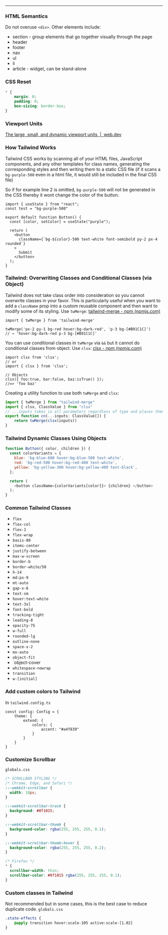 ---------------
### HTML Semantics
Do not overuse `<div>`. Other elements include:
- section - group elements that go together visually through the page
- header
- footer
- nav
- ul
- li
- article - widget, can be stand-alone
### CSS Reset
```css
* {
	margin: 0;
	padding: 0;
	box-sizing: border-box;
}
```
### Viewport Units
[The large, small, and dynamic viewport units  |  web.dev](https://web.dev/blog/viewport-units)
### How Tailwind Works
Tailwind CSS works by scanning all of your HTML files, JavaScript components, and any other templates for class names, generating the corresponding styles and then writing them to a static CSS file (if it scans a `bg-purple-500` even in a html file, it would still be included in the final CSS file) 

So if for example line 2 is omitted, `bg-purple-500` will not be generated in the CSS thereby it wont change the color of the button.
```tsx
import { useState } from "react";
const test = "bg-purple-500"

export default function Button() {
  const [color, setColor] = useState("purple");

  return (
    <button
      className={`bg-${color}-500 text-white font-semibold py-2 px-4 rounded`}
    >
      Submit
    </button>
  );
}
```
### Tailwind: Overwriting Classes and Conditional Classes (via Object)
Tailwind does not take class order into consideration so you cannot overwrite classes in your favor. This is particularly useful when you want to add a `className` prop into a custom reusable component and then want to modify some of its styling.
Use `twMerge`: [tailwind-merge - npm (npmjs.com)](https://www.npmjs.com/package/tailwind-merge)
```tsx
import { twMerge } from 'tailwind-merge'

twMerge('px-2 py-1 bg-red hover:bg-dark-red', 'p-3 bg-[#B91C1C]')
// → 'hover:bg-dark-red p-3 bg-[#B91C1C]'
```
You can use conditional classes in `twMerge` via `&&` but it cannot do conditional classes from object. Use `clsx`: [clsx - npm (npmjs.com)](https://www.npmjs.com/package/clsx)
```tsx
import clsx from 'clsx';
// or
import { clsx } from 'clsx';

// Objects
clsx({ foo:true, bar:false, baz:isTrue() });
//=> 'foo baz'
```
Creating a utility function to use both `twMerge` and `clsx`:
```js
import { twMerge } from "tailwind-merge"
import { clsx, ClassValue } from "clsx"
// ...inputs takes in all parameters regardless of type and places them in an array
export function cn(...inputs: ClassValue[]) {
	return twMerge(clsx(inputs))
}
```
### Tailwind Dynamic Classes Using Objects
```js
function Button({ color, children }) {
  const colorVariants = {
    blue: 'bg-blue-600 hover:bg-blue-500 text-white',
    red: 'bg-red-500 hover:bg-red-400 text-white',
    yellow: 'bg-yellow-300 hover:bg-yellow-400 text-black',
  };

  return (
    <button className={colorVariants[color]}> {children} </button>
  );
}
```
### Common Tailwind Classes
- `flex`
- `flex-col`
- `flex-1`
- `flex-wrap`
- `basis-80`
- `items-center`
- `justify-between`
- `max-w-screen`
- `border-b`
- `border-white/50` 
- `h-14`
- `md:px-9`
- `mt-auto`
- `gap-x-6`
- `text-sm`
- `hover:text-white`
- `text-3xl`
- `font-bold`
- `tracking-tight`
- `leading-8`
- `opacity-75`
- `w-full`
- `rounded-lg`
- `outline-none`
- `space-x-2`
- `mx-auto`
- `object-fit`
- `object-cover
- `whitespace-nowrap`
- `transition`
- `w-[initial]`
### Add custom colors to Tailwind
In `tailwind.config.ts`
```tsx
const config: Config = {
	theme: {
		extend: {
			colors: {
				accent: "#a4f839"
			}
		}
	}
}
```
### Customize Scrollbar
`globals.css`
```css
/* SCROLLBAR STYLING */
/* Chrome, Edge, and Safari */
::-webkit-scrollbar {
  width: 10px;
}

::-webkit-scrollbar-track {
  background: #0f1015;
}

::-webkit-scrollbar-thumb {
  background-color: rgba(255, 255, 255, 0.1);
}

::-webkit-scrollbar-thumb:hover {
  background-color: rgba(255, 255, 255, 0.2);
}

/* Firefox */
* {
  scrollbar-width: thin;
  scrollbar-color: #0f1015 rgba(255, 255, 255, 0.1);
}
```
### Custom classes in Tailwind
Not recommended but in some cases, this is the best case to reduce duplicate code.
`globals.css`
```css
.state-effects {
	@apply transition hover:scale-105 active:scale-[1.02]
}
```